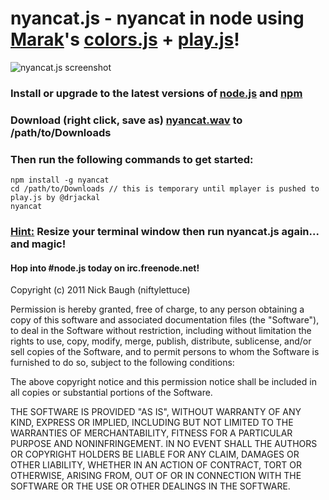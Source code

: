 <h1>nyancat.js - nyancat in node using <a href="https://github.com/Marak" target="_blank">Marak</a>'s <a href="https://github.com/Marak/play.js" target="_blank">colors.js</a> + <a href="https://github.com/Marak/play.js" target="_blank">play.js</a>!</h1>

<img src="http://i.imgur.com/IMJE1.png" alt="nyancat.js screenshot" />

<h3>Install or upgrade to the latest versions of <a href="http://nodejs.org" target="_blank">node.js</a> and <a href="http://npmjs.org/" target="_blank">npm</a></h3>

<h3>Download (right click, save as) <a href="https://github.com/niftylettuce/nyancat.js/raw/master/nyancat.wav">nyancat.wav</a> to /path/to/Downloads</h3>

<h3>Then run the following commands to get started:</h3>

    npm install -g nyancat
    cd /path/to/Downloads // this is temporary until mplayer is pushed to play.js by @drjackal
    nyancat

<h3><u>Hint:</u> Resize your terminal window then run nyancat.js again... and magic!</h3>

<h4>Hop into #node.js today on irc.freenode.net!</h4>

Copyright (c) 2011 Nick Baugh (niftylettuce)

Permission is hereby granted, free of charge, to any person obtaining a copy
of this software and associated documentation files (the "Software"), to deal
in the Software without restriction, including without limitation the rights
to use, copy, modify, merge, publish, distribute, sublicense, and/or sell
copies of the Software, and to permit persons to whom the Software is
furnished to do so, subject to the following conditions:

The above copyright notice and this permission notice shall be included in
all copies or substantial portions of the Software.

THE SOFTWARE IS PROVIDED "AS IS", WITHOUT WARRANTY OF ANY KIND, EXPRESS OR
IMPLIED, INCLUDING BUT NOT LIMITED TO THE WARRANTIES OF MERCHANTABILITY,
FITNESS FOR A PARTICULAR PURPOSE AND NONINFRINGEMENT. IN NO EVENT SHALL THE
AUTHORS OR COPYRIGHT HOLDERS BE LIABLE FOR ANY CLAIM, DAMAGES OR OTHER
LIABILITY, WHETHER IN AN ACTION OF CONTRACT, TORT OR OTHERWISE, ARISING FROM,
OUT OF OR IN CONNECTION WITH THE SOFTWARE OR THE USE OR OTHER DEALINGS IN
THE SOFTWARE.

